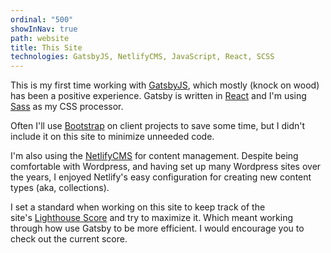 ```yaml
---
ordinal: "500"
showInNav: true
path: website
title: This Site
technologies: GatsbyJS, NetlifyCMS, JavaScript, React, SCSS
---
```

This is my first time working with [GatsbyJS](https://www.gatsbyjs.com/), which mostly (knock on wood) has been a positive experience. Gatsby is written in [React](https://reactjs.org/) and I'm using [Sass](https://sass-lang.com/) as my CSS processor.

Often I'll use [Bootstrap](https://getbootstrap.com) on client projects to save some time, but I didn't include it on this site to minimize unneeded code.

I'm also using the [NetlifyCMS](https://www.netlifycms.org/) for content management. Despite being comfortable with Wordpress, and having set up many Wordpress sites over the years, I enjoyed Netlify's easy configuration for creating new content types (aka, collections).

I set a standard when working on this site to keep track of the site's [Lighthouse Score](https://web.dev/measure/?gclid=EAIaIQobChMI8oaRhL-e-AIVk47ICh2UwQrdEAAYASAAEgJ3TPD_BwE&url=https://www.joshrouwhorst.com) and try to maximize it. Which meant working through how use Gatsby to be more efficient. I would encourage you to check out the current score.
